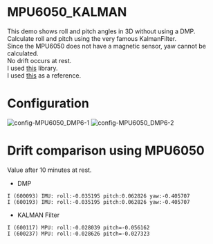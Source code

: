 # MPU6050_KALMAN
This demo shows roll and pitch angles in 3D without using a DMP.   
Calculate roll and pitch using the very famous KalmanFilter.   
Since the MPU6050 does not have a magnetic sensor, yaw cannot be calculated.   
No drift occurs at rest.   
I used [this](https://github.com/TKJElectronics/KalmanFilter) library.   
I used [this](https://github.com/TKJElectronics/Example-Sketch-for-IMU-including-Kalman-filter/tree/master/IMU/MPU6050) as a reference.   

# Configuration

![config-MPU6050_DMP6-1](https://user-images.githubusercontent.com/6020549/224453334-ad69a635-0767-4d94-8193-c11160b10eb7.jpg)
![config-MPU6050_DMP6-2](https://user-images.githubusercontent.com/6020549/224453337-8529aa7f-76dd-4b70-9bff-a43888973534.jpg)

# Drift comparison using MPU6050
Value after 10 minutes at rest.   
- DMP
```
I (600093) IMU: roll:-0.035195 pitch:0.062826 yaw:-0.405707
I (600193) IMU: roll:-0.035195 pitch:0.062826 yaw:-0.405707
```

- KALMAN Filter
```
I (600117) MPU: roll:-0.028039 pitch=-0.056162
I (600237) MPU: roll:-0.028626 pitch=-0.027323
```
